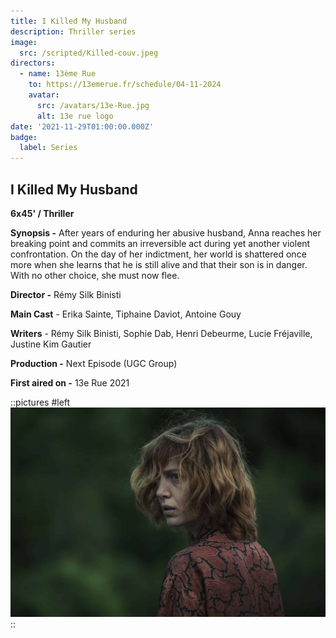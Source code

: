 ```yaml
---
title: I Killed My Husband
description: Thriller series
image:
  src: /scripted/Killed-couv.jpeg
directors:
  - name: 13ème Rue
    to: https://13emerue.fr/schedule/04-11-2024
    avatar:
      src: /avatars/13e-Rue.jpg
      alt: 13e rue logo
date: '2021-11-29T01:00:00.000Z'
badge:
  label: Series
---
```


## **I Killed My Husband**

**6x45' / Thriller**

**Synopsis -** After years of enduring her abusive husband, Anna reaches her breaking point and commits an irreversible act during yet another violent confrontation. On the day of her indictment, her world is shattered once more when she learns that he is still alive and that their son is in danger. With no other choice, she must now flee.

**Director -** Rémy Silk Binisti

**Main Cast** - Erika Sainte, Tiphaine Daviot, Antoine Gouy 

**Writers** - Rémy Silk Binisti, Sophie Dab, Henri Debeurme, Lucie Fréjaville, Justine Kim Gautier

**Production -** Next Episode (UGC Group)

**First aired on -** 13e Rue 2021

::pictures
#left
![blond woman looking back](/scripted/Ikilledmyhusband.jpg)
::

